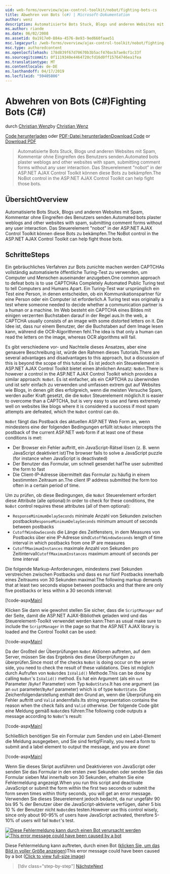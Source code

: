 ```yaml
---
uid: web-forms/overview/ajax-control-toolkit/nobot/fighting-bots-cs
title: Abwehren von Bots (c#) | Microsoft-Dokumentation
author: wenz
description: Automatisierte Bots Stuck, Blogs und anderen Websites mit Spam, Kommentar ohne Eingreifen des Benutzers senden. Das Steuerelement "nobot" in der ASP.NET AJAX-Con...
ms.author: riande
ms.date: 06/02/2008
ms.assetid: 0a1917e0-884a-4576-8e93-9ed660faae51
msc.legacyurl: /web-forms/overview/ajax-control-toolkit/nobot/fighting-bots-cs
msc.type: authoredcontent
ms.openlocfilehash: 178d839f67d70670b3b5acf470acb7ae8cf1c33f
ms.sourcegitcommit: 0f1119340e4464720cfd16d0ff15764746ea1fea
ms.translationtype: MT
ms.contentlocale: de-DE
ms.lasthandoff: 04/17/2019
ms.locfileid: "59405806"
---
```

# <a name="fighting-bots-c"></a><span data-ttu-id="bd050-104">Abwehren von Bots (C#)</span><span class="sxs-lookup"><span data-stu-id="bd050-104">Fighting Bots (C#)</span></span>

<span data-ttu-id="bd050-105">durch [Christian Wenz](https://github.com/wenz)</span><span class="sxs-lookup"><span data-stu-id="bd050-105">by [Christian Wenz](https://github.com/wenz)</span></span>

<span data-ttu-id="bd050-106">[Code herunterladen](http://download.microsoft.com/download/9/3/f/93f8daea-bebd-4821-833b-95205389c7d0/NoBot0.cs.zip) oder [PDF-Datei herunterladen](http://download.microsoft.com/download/b/6/a/b6ae89ee-df69-4c87-9bfb-ad1eb2b23373/nobot0CS.pdf)</span><span class="sxs-lookup"><span data-stu-id="bd050-106">[Download Code](http://download.microsoft.com/download/9/3/f/93f8daea-bebd-4821-833b-95205389c7d0/NoBot0.cs.zip) or [Download PDF](http://download.microsoft.com/download/b/6/a/b6ae89ee-df69-4c87-9bfb-ad1eb2b23373/nobot0CS.pdf)</span></span>

> <span data-ttu-id="bd050-107">Automatisierte Bots Stuck, Blogs und anderen Websites mit Spam, Kommentar ohne Eingreifen des Benutzers senden.</span><span class="sxs-lookup"><span data-stu-id="bd050-107">Automated bots plaster weblogs and other websites with spam, submitting comment forms without any user interaction.</span></span> <span data-ttu-id="bd050-108">Das Steuerelement "nobot" in der ASP.NET AJAX Control Toolkit können diese Bots zu bekämpfen.</span><span class="sxs-lookup"><span data-stu-id="bd050-108">The NoBot control in the ASP.NET AJAX Control Toolkit can help fight those bots.</span></span>


## <a name="overview"></a><span data-ttu-id="bd050-109">Übersicht</span><span class="sxs-lookup"><span data-stu-id="bd050-109">Overview</span></span>

<span data-ttu-id="bd050-110">Automatisierte Bots Stuck, Blogs und anderen Websites mit Spam, Kommentar ohne Eingreifen des Benutzers senden.</span><span class="sxs-lookup"><span data-stu-id="bd050-110">Automated bots plaster weblogs and other websites with spam, submitting comment forms without any user interaction.</span></span> <span data-ttu-id="bd050-111">Das Steuerelement "nobot" in der ASP.NET AJAX Control Toolkit können diese Bots zu bekämpfen.</span><span class="sxs-lookup"><span data-stu-id="bd050-111">The NoBot control in the ASP.NET AJAX Control Toolkit can help fight those bots.</span></span>

## <a name="steps"></a><span data-ttu-id="bd050-112">Schritte</span><span class="sxs-lookup"><span data-stu-id="bd050-112">Steps</span></span>

<span data-ttu-id="bd050-113">Ein gebräuchliches Verfahren zur Bots zunichte machen werden CAPTCHAs vollständig automatisierte öffentliche Turing-Test zu verwenden, um Computer und Menschen auseinander anzugeben.</span><span class="sxs-lookup"><span data-stu-id="bd050-113">One common approach to defeat bots is to use CAPTCHAs Completely Automated Public Turing test to tell Computers and Humans Apart.</span></span> <span data-ttu-id="bd050-114">Ein Turing-Test war ursprünglich ein Test eine Person, in denen entscheiden, ob ein Kommunikationspartner für eine Person oder ein Computer ist erforderlich.</span><span class="sxs-lookup"><span data-stu-id="bd050-114">A Turing test was originally a test where someone needed to decide whether a communication partner is a human or a machine.</span></span> <span data-ttu-id="bd050-115">Im Web besteht ein CAPTCHA eines Bildes mit einigen verzerrten Buchstaben darauf in der Regel aus.</span><span class="sxs-lookup"><span data-stu-id="bd050-115">In the web, a CAPTCHA usually consists of an image with some distorted letters on it.</span></span> <span data-ttu-id="bd050-116">Die Idee ist, dass nur einem Benutzer, der die Buchstaben auf dem Image lesen kann, während die OCR-Algorithmen fehl.</span><span class="sxs-lookup"><span data-stu-id="bd050-116">The idea is that only a human can read the letters on the image, whereas OCR algorithms will fail.</span></span>

<span data-ttu-id="bd050-117">Es gibt verschiedene vor- und Nachteile dieses Ansatzes, aber eine genauere Beschreibung ist, würde den Rahmen dieses Tutorials.</span><span class="sxs-lookup"><span data-stu-id="bd050-117">There are several advantages and disadvantages to this approach, but a discussion of this is beyond the scope of this tutorial.</span></span> <span data-ttu-id="bd050-118">Es ist jedoch ein Steuerelement in ASP.NET AJAX Control Toolkit bietet einen ähnlichen Ansatz: `NoBot`.</span><span class="sxs-lookup"><span data-stu-id="bd050-118">There is however a control in the ASP.NET AJAX Control Toolkit which provides a similar approach: `NoBot`.</span></span> <span data-ttu-id="bd050-119">Es ist einfacher, als ein CAPTCHA zu überwinden und ist sehr einfach zu verwenden und umfassen extrem gut auf Websites wie Blogs, in denen gilt dies erfolgreich, wenn die meisten Versuche Spam, werden außer Kraft gesetzt, die die `NoBot` Steuerelement möglich.</span><span class="sxs-lookup"><span data-stu-id="bd050-119">It is easier to overcome than a CAPTCHA, but is very easy to use and fares extremely well on websites like blogs where it is considered a success if most spam attempts are defeated, which the `NoBot` control can do.</span></span>

<span data-ttu-id="bd050-120">`NoBot` fängt das Postback des aktuellen ASP.NET Web Form an, wenn mindestens eine der folgenden Bedingungen erfüllt ist:</span><span class="sxs-lookup"><span data-stu-id="bd050-120">`NoBot` intercepts the postback of the current ASP.NET web form if at least one of these conditions is met:</span></span>

- <span data-ttu-id="bd050-121">Der Browser ein Fehler auftritt, ein JavaScript-Rätsel lösen (z. B. wenn JavaScript deaktiviert ist)</span><span class="sxs-lookup"><span data-stu-id="bd050-121">The browser fails to solve a JavaScript puzzle (for instance when JavaScript is deactivated)</span></span>
- <span data-ttu-id="bd050-122">Der Benutzer das Formular, um schnell gesendet hat</span><span class="sxs-lookup"><span data-stu-id="bd050-122">The user submitted the form to fast</span></span>
- <span data-ttu-id="bd050-123">Die Client-IP-Adresse übermittelt das Formular zu häufig in einem bestimmten Zeitraum an.</span><span class="sxs-lookup"><span data-stu-id="bd050-123">The client IP address submitted the form too often in a certain period of time.</span></span>

<span data-ttu-id="bd050-124">Um zu prüfen, ob diese Bedingungen, die `NoBot` Steuerelement erfordert diese Attribute (alle optional):</span><span class="sxs-lookup"><span data-stu-id="bd050-124">In order to check for these conditions, the `NoBot` control requires these attributes (all of them optional):</span></span>

- <span data-ttu-id="bd050-125">`ResponseMinimumDelaySeconds` minimale Anzahl von Sekunden zwischen postbacks</span><span class="sxs-lookup"><span data-stu-id="bd050-125">`ResponseMinimumDelaySeconds` minimum amount of seconds between postbacks</span></span>
- <span data-ttu-id="bd050-126">`CutoffWindowSeconds` die Länge des Zeitfensters, in dem Measures von Postbacks über eine IP-Adresse sind</span><span class="sxs-lookup"><span data-stu-id="bd050-126">`CutoffWindowSeconds` length of time interval in which postbacks from one IP are measures</span></span>
- <span data-ttu-id="bd050-127">`CutoffMaximumInstances` maximale Anzahl von Sekunden pro Zeitintervall</span><span class="sxs-lookup"><span data-stu-id="bd050-127">`CutoffMaximumInstances` maximum amount of seconds per time interval</span></span>

<span data-ttu-id="bd050-128">Die folgende Markup-Anforderungen, mindestens zwei Sekunden verstreichen zwischen Postbacks und dass es nur fünf Postbacks innerhalb eines Zeitraums von 30 Sekunden maximal:</span><span class="sxs-lookup"><span data-stu-id="bd050-128">The following markup demands that at least two seconds elapse between postbacks and that there are only five postbacks or less within a 30 seconds interval:</span></span>

[!code-aspx[Main](fighting-bots-cs/samples/sample1.aspx)]

<span data-ttu-id="bd050-129">Klicken Sie dann wie gewohnt stellen Sie sicher, dass die `ScriptManager` auf der Seite, damit die ASP.NET AJAX-Bibliothek geladen wird und das Steuerelement-Toolkit verwendet werden kann:</span><span class="sxs-lookup"><span data-stu-id="bd050-129">Then as usual make sure to include the `ScriptManager` in the page so that the ASP.NET AJAX library is loaded and the Control Toolkit can be used:</span></span>

[!code-aspx[Main](fighting-bots-cs/samples/sample2.aspx)]

<span data-ttu-id="bd050-130">Da der Großteil der Überprüfungen `NoBot` Aktionen auftreten, auf dem Server, müssen Sie das Ergebnis des diese Überprüfungen zu überprüfen.</span><span class="sxs-lookup"><span data-stu-id="bd050-130">Since most of the checks `NoBot` is doing occur on the server side, you need to check the result of these validations.</span></span> <span data-ttu-id="bd050-131">Dies ist möglich durch Aufrufen von `NoBot`des `IsValid()` Methode.</span><span class="sxs-lookup"><span data-stu-id="bd050-131">This can be done by calling `NoBot`'s `IsValid()` method.</span></span> <span data-ttu-id="bd050-132">Es hat ein Argument (als ein `out` Parameter /`ByRef` Parameter) vom Typ `NoBotState`.</span><span class="sxs-lookup"><span data-stu-id="bd050-132">It has one argument (as an `out` parameter/`ByRef` parameter) which is of type `NoBotState`.</span></span> <span data-ttu-id="bd050-133">Die Zeichenfolgendarstellung enthält den Grund an, wenn die Überprüfung ein Fehler auftritt und `Valid` andernfalls.</span><span class="sxs-lookup"><span data-stu-id="bd050-133">Its string representation contains the reason when the check fails and `Valid` otherwise.</span></span> <span data-ttu-id="bd050-134">Der folgende Code gibt eine Meldung gemäß `NoBot`des führen:</span><span class="sxs-lookup"><span data-stu-id="bd050-134">The following code outputs a message according to `NoBot`'s result:</span></span>

[!code-aspx[Main](fighting-bots-cs/samples/sample3.aspx)]

<span data-ttu-id="bd050-135">Schließlich benötigen Sie ein Formular zum Senden und ein Label-Element die Meldung ausgegeben, und Sie sind fertig!</span><span class="sxs-lookup"><span data-stu-id="bd050-135">Finally, you need a form to submit and a label element to output the message, and you are done!</span></span>

[!code-aspx[Main](fighting-bots-cs/samples/sample4.aspx)]

<span data-ttu-id="bd050-136">Wenn Sie dieses Skript ausführen und Deaktivieren von JavaScript oder senden Sie das Formular in den ersten zwei Sekunden oder senden Sie das Formular sieben Mal innerhalb von 30 Sekunden, erhalten Sie eine Fehlermeldung angezeigt.</span><span class="sxs-lookup"><span data-stu-id="bd050-136">When you run this script and deactivate JavaScript or submit the form within the first two seconds or submit the form seven times within thirty seconds, you will get an error message.</span></span> <span data-ttu-id="bd050-137">Verwenden Sie dieses Steuerelement jedoch bedacht, da nur ungefähr 90 bis 95 % der Benutzer über die JavaScript-aktivierte verfügen, daher 5 bis 10 % der Benutzer nicht `NoBot`des testen.</span><span class="sxs-lookup"><span data-stu-id="bd050-137">However use this control wisely, since only about 90-95% of users have JavaScript activated, therefore 5-10% of users will fail `NoBot`'s test.</span></span>


<span data-ttu-id="bd050-138">[![Diese Fehlermeldung kann durch einen Bot verursacht werden](fighting-bots-cs/_static/image2.png)](fighting-bots-cs/_static/image1.png)</span><span class="sxs-lookup"><span data-stu-id="bd050-138">[![This error message could have been caused by a bot](fighting-bots-cs/_static/image2.png)](fighting-bots-cs/_static/image1.png)</span></span>

<span data-ttu-id="bd050-139">Diese Fehlermeldung kann auftreten, durch einen Bot ([klicken Sie, um das Bild in voller Größe anzeigen](fighting-bots-cs/_static/image3.png))</span><span class="sxs-lookup"><span data-stu-id="bd050-139">This error message could have been caused by a bot ([Click to view full-size image](fighting-bots-cs/_static/image3.png))</span></span>

> [!div class="step-by-step"]
> [<span data-ttu-id="bd050-140">Nächste</span><span class="sxs-lookup"><span data-stu-id="bd050-140">Next</span></span>](fighting-bots-vb.md)
